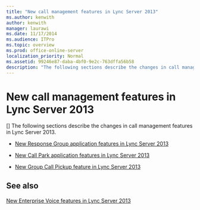 ```yaml
---
title: "New call management features in Lync Server 2013"
ms.author: kenwith
author: kenwith
manager: laurawi
ms.date: 11/17/2014
ms.audience: ITPro
ms.topic: overview
ms.prod: office-online-server
localization_priority: Normal
ms.assetid: 99246e87-daba-4bf0-9e2c-763dffa56b58
description: "The following sections describe the changes in call management features in Lync Server 2013."
---
```


# New call management features in Lync Server 2013
[]
The following sections describe the changes in call management features in Lync Server 2013.
  
- [New Response Group application features in Lync Server 2013](new-response-group-application-features.md)
    
- [New Call Park application features in Lync Server 2013](new-call-park-application-features.md)
    
- [New Group Call Pickup feature in Lync Server 2013](new-group-call-pickup-feature.md)
    
## See also

#### 

[New Enterprise Voice features in Lync Server 2013](new-enterprise-voice-features.md)

